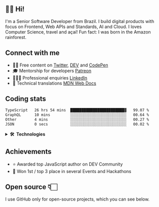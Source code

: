 ## 👋🏻 Hi!

I'm a Senior Software Developer from Brazil. I build digital products with focus on Frontend, Web APIs and Standards, AI and Cloud. I loves Computer Science, travel and açaí! Fun fact: I was born in the Amazon rainforest.


## Connect with me

- ✍🏻 Free content on [Twitter](https://twitter.com/lucasmezs), [DEV](https://dev.to/lucasm) and [CodePen](https://codepen.io/lucasm)
- 🎓 Mentorship for developers [Patreon](https://patreon.com/lucasm)
- 👨🏼‍💻 Professional enquiries [LinkedIn](https://linkedin.com/in/lucasmezs)
- 📜 Technical translations [MDN Web Docs](https://github.com/mdn/) 


## Coding stats

<!--START_SECTION:waka-->

```txt
TypeScript   26 hrs 54 mins  ████████████████████████▓   99.07 %
GraphQL      10 mins         ░░░░░░░░░░░░░░░░░░░░░░░░░   00.64 %
Other        4 mins          ░░░░░░░░░░░░░░░░░░░░░░░░░   00.27 %
JSON         0 secs          ░░░░░░░░░░░░░░░░░░░░░░░░░   00.02 %
```

<!--END_SECTION:waka-->

<details>
<summary><strong>🛠️&nbsp;&nbsp;Technologies</strong></summary>
</br>
  
[![typescript](https://skillicons.dev/icons?i=typescript)](https://typescriptlang.org/)
[![react](https://skillicons.dev/icons?i=react)](https://react.dev)
[![css](https://skillicons.dev/icons?i=css)](https://developer.mozilla.org/docs/Web/CSS)
[![webpack](https://skillicons.dev/icons?i=webpack)](https://webpack.js.org/)
[![sass](https://skillicons.dev/icons?i=sass)](https://sass-lang.com/)
[![html](https://skillicons.dev/icons?i=html)](https://developer.mozilla.org/docs/Web/HTML)
[![javascript](https://skillicons.dev/icons?i=javascript)](https://developer.mozilla.org/docs/Web/JavaScript)
[![graphql](https://skillicons.dev/icons?i=graphql)](https://graphql.org/)
[![docker](https://skillicons.dev/icons?i=docker)](https://docker.com/)
[![git](https://skillicons.dev/icons?i=git)](https://git-scm.com/)
[![nodejs](https://skillicons.dev/icons?i=nodejs)](https://nodejs.org)
[![vue](https://skillicons.dev/icons?i=vue)](https://vuejs.org/)
[![c](https://skillicons.dev/icons?i=c)](https://w3schools.com/c/)
[![nextjs](https://skillicons.dev/icons?i=nextjs)](https://nextjs.org/)
[![wordpress](https://skillicons.dev/icons?i=wordpress)](https://wordpress.org/)
[![postgresql](https://skillicons.dev/icons?i=postgresql)](https://postgresql.org/)
[![aws](https://skillicons.dev/icons?i=aws)](https://aws.amazon.com/)
[![azure](https://skillicons.dev/icons?i=azure)](https://azure.microsoft.com/)
[![gcp](https://skillicons.dev/icons?i=gcp)](https://cloud.google.com/)
[![nginx](https://skillicons.dev/icons?i=nginx)](https://nginx.com/)
[![angular](https://skillicons.dev/icons?i=angular)](https://angular.io/)
[![styledcomponents](https://skillicons.dev/icons?i=styledcomponents)](https://styled-components.com/)
[![svg](https://skillicons.dev/icons?i=svg)](https://developer.mozilla.org/docs/Web/SVG)
[![vscode](https://skillicons.dev/icons?i=vscode)](https://code.visualstudio.com/)
[![vim](https://skillicons.dev/icons?i=vim)](https://neovim.io/)
[![linux](https://skillicons.dev/icons?i=linux)](https://distrochooser.de/)
[![openstack](https://skillicons.dev/icons?i=openstack)](https://openstack.org/)
[![grafana](https://skillicons.dev/icons?i=grafana)](https://grafana.com/)


</details>

## Achievements

- ⭐️ Awarded top JavaScript author on DEV Community
- 💫 Won 1st / top 3 place in several Events and Hackathons

## Open source 👇🏻

I use GitHub only for open-source projects, which you can see below.
